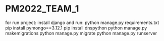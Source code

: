 # PM2022_TEAM_1

for run project:
install django and run:
     python manage.py requirements.txt 
     pip install pymongo==3.12.1
     pip install dnspython
     python manage.py makemigrations
     python manage.py migrate 
     python manage.py runserver
     
